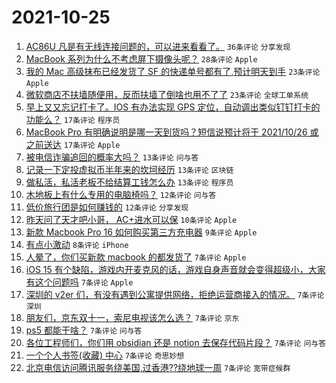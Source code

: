 # 2021-10-25

1. [AC86U 凡是有无线连接问题的，可以进来看看了。](https://www.v2ex.com/t/810238) `36条评论` `分享发现`
1. [MacBook 系列为什么不考虑屏下摄像头呢？](https://www.v2ex.com/t/810249) `28条评论` `Apple`
1. [我的 Mac 高级抹布已经发货了 SF 的快递单号都有了,预计明天到手](https://www.v2ex.com/t/810247) `23条评论` `Apple`
1. [微软商店不扶墙随便用，反而扶墙了倒啥也用不了了](https://www.v2ex.com/t/810233) `23条评论` `全球工单系统`
1. [早上又又忘记打卡了。IOS 有办法实现 GPS 定位，自动调出类似钉钉打卡的功能么？](https://www.v2ex.com/t/810256) `17条评论` `程序员`
1. [MacBook Pro 有明确说明是哪一天到货吗？短信说预计将于 2021/10/26 或之前送达](https://www.v2ex.com/t/810252) `17条评论` `Apple`
1. [被电信诈骗追回的概率大吗？](https://www.v2ex.com/t/810280) `13条评论` `问与答`
1. [记录一下定投虚拟币半年来的坎坷经历](https://www.v2ex.com/t/810271) `13条评论` `区块链`
1. [做私活，私活老板不给结算工钱怎么办](https://www.v2ex.com/t/810261) `13条评论` `程序员`
1. [木地板上有什么专用的电脑椅吗？](https://www.v2ex.com/t/810235) `12条评论` `问与答`
1. [低价旅行团是如何赚钱的](https://www.v2ex.com/t/810244) `12条评论` `分享发现`
1. [昨天问了天才吧小哥， AC+进水可以保](https://www.v2ex.com/t/810265) `10条评论` `Apple`
1. [新款 Macbook Pro 16 如何购买第三方充电器](https://www.v2ex.com/t/810285) `9条评论` `Apple`
1. [有点小激动](https://www.v2ex.com/t/810258) `8条评论` `iPhone`
1. [人晕了，你们买新款 macbook 的都发货了](https://www.v2ex.com/t/810279) `7条评论` `Apple`
1. [iOS 15 有个缺陷，游戏内开麦克风的话，游戏自身声音就会变得超级小，大家有这个问题吗](https://www.v2ex.com/t/810268) `7条评论` `Apple`
1. [深圳的 v2er 们，有没有遇到公寓提供网络，拒绝运营商接入的情况。](https://www.v2ex.com/t/810267) `7条评论` `深圳`
1. [朋友们，京东双十一，索尼电视该怎么选？](https://www.v2ex.com/t/810254) `7条评论` `京东`
1. [ps5 都能干啥？](https://www.v2ex.com/t/810251) `7条评论` `问与答`
1. [各位工程师们，你们用 obsidian 还是 notion 去保存代码片段？](https://www.v2ex.com/t/810246) `7条评论` `问与答`
1. [一个个人书签(收藏) 中心](https://www.v2ex.com/t/810243) `7条评论` `奇思妙想`
1. [北京电信访问腾讯服务绕美国,过香港??绕地球一周](https://www.v2ex.com/t/810242) `7条评论` `宽带症候群`
